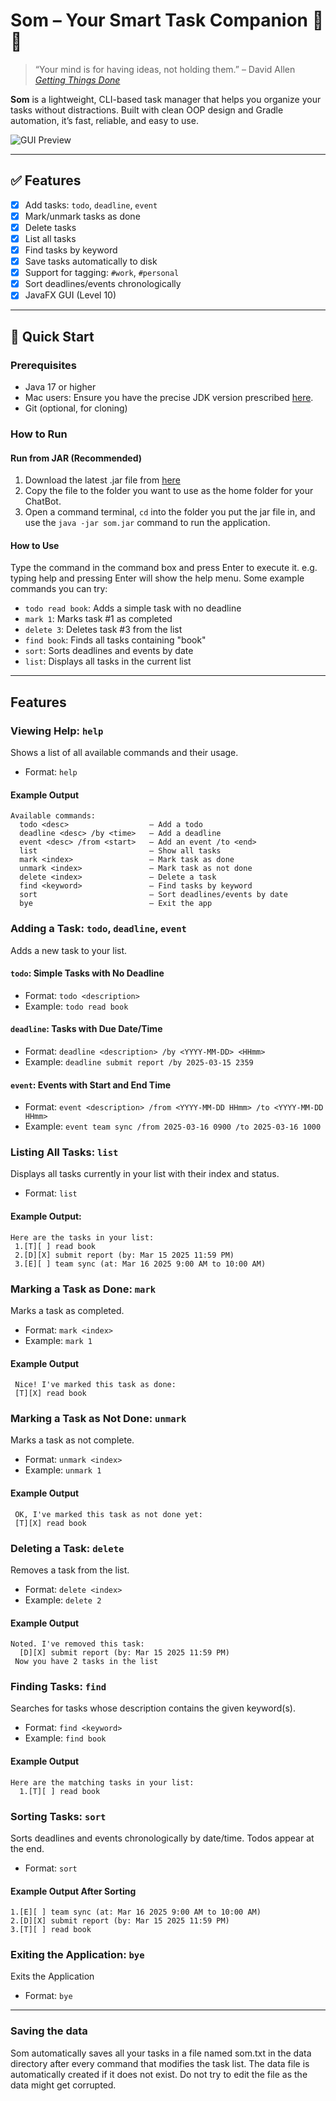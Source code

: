 # Som – Your Smart Task Companion 🤖✅

> “Your mind is for having ideas, not holding them.” – David Allen  
> _[Getting Things Done](https://en.wikipedia.org/wiki/Getting_Tthings_Done)_

**Som** is a lightweight, CLI-based task manager that helps you organize your tasks without distractions. Built with clean OOP design and Gradle automation, it’s fast, reliable, and easy to use.

![GUI Preview](Ui.png)

---

## ✅ Features

- [x] Add tasks: `todo`, `deadline`, `event`
- [x] Mark/unmark tasks as done
- [x] Delete tasks
- [x] List all tasks
- [x] Find tasks by keyword
- [x] Save tasks automatically to disk
- [x] Support for tagging: `#work`, `#personal`
- [x] Sort deadlines/events chronologically
- [x] JavaFX GUI (Level 10)

---

## 🚀 Quick Start

### Prerequisites
- Java 17 or higher
- Mac users: Ensure you have the precise JDK version prescribed [here](https://se-education.org/guides/tutorials/javaInstallationMac.html).
- Git (optional, for cloning)

### How to Run

#### Run from JAR (Recommended)
1. Download the latest .jar file from [here](https://github.com/reven0n/ip/releases)
2. Copy the file to the folder you want to use as the home folder for your ChatBot.
3. Open a command terminal, `cd` into the folder you put the jar file in, and use the `java -jar som.jar` command to run the application.

#### How to Use
Type the command in the command box and press Enter to execute it. e.g. typing help and pressing Enter will show the help menu.
Some example commands you can try:
- `todo read book`: Adds a simple task with no deadline
- `mark 1`: Marks task #1 as completed
- `delete 3`: Deletes task #3 from the list
- `find book`: Finds all tasks containing "book"
- `sort`: Sorts deadlines and events by date
- `list`: Displays all tasks in the current list

---

## Features
### Viewing Help: `help`
Shows a list of all available commands and their usage.<br>
- Format: `help`
#### Example Output
``` 
Available commands:
  todo <desc>                  – Add a todo
  deadline <desc> /by <time>   – Add a deadline
  event <desc> /from <start>   – Add an event /to <end>
  list                         – Show all tasks
  mark <index>                 – Mark task as done
  unmark <index>               – Mark task as not done
  delete <index>               – Delete a task
  find <keyword>               – Find tasks by keyword
  sort                         – Sort deadlines/events by date
  bye                          – Exit the app 
```
### Adding a Task: `todo`, `deadline`, `event`
Adds a new task to your list. <br>
#### `todo`: Simple Tasks with No Deadline
- Format: `todo <description>`<br>
- Example: `todo read book`
#### `deadline`: Tasks with Due Date/Time
- Format: `deadline <description> /by <YYYY-MM-DD> <HHmm>`<br>
- Example: `deadline submit report /by 2025-03-15 2359`
#### `event`: Events with Start and End Time
- Format: `event <description> /from <YYYY-MM-DD HHmm> /to <YYYY-MM-DD HHmm>`<br>
- Example: `event team sync /from 2025-03-16 0900 /to 2025-03-16 1000`
### Listing All Tasks: `list`
Displays all tasks currently in your list with their index and status.<br>
- Format: `list`
#### Example Output:
``` 
Here are the tasks in your list:
 1.[T][ ] read book
 2.[D][X] submit report (by: Mar 15 2025 11:59 PM)
 3.[E][ ] team sync (at: Mar 16 2025 9:00 AM to 10:00 AM)
```
### Marking a Task as Done: `mark`
Marks a task as completed.
- Format: `mark <index>`
- Example: `mark 1`
#### Example Output
```
 Nice! I've marked this task as done:
 [T][X] read book
```
### Marking a Task as Not Done: `unmark`
Marks a task as not complete.
- Format: `unmark <index>`
- Example: `unmark 1`
#### Example Output
```
 OK, I've marked this task as not done yet:
 [T][X] read book
```
### Deleting a Task: `delete`
Removes a task from the list.
- Format: `delete <index>`
- Example: `delete 2`
#### Example Output
```
Noted. I've removed this task:
  [D][X] submit report (by: Mar 15 2025 11:59 PM)
 Now you have 2 tasks in the list
```
### Finding Tasks: `find`
Searches for tasks whose description contains the given keyword(s).
- Format: `find <keyword>`
- Example: `find book`
#### Example Output
```
Here are the matching tasks in your list:
  1.[T][ ] read book
```
### Sorting Tasks: `sort`
Sorts deadlines and events chronologically by date/time. Todos appear at the end.
- Format: `sort`
#### Example Output After Sorting
```
1.[E][ ] team sync (at: Mar 16 2025 9:00 AM to 10:00 AM)
2.[D][X] submit report (by: Mar 15 2025 11:59 PM)
3.[T][ ] read book
```
### Exiting the Application: `bye`
Exits the Application
- Format: `bye`
---
### Saving the data
Som automatically saves all your tasks in a file named som.txt in the data directory 
after every command that modifies the task list. The data file is automatically 
created if it does not exist. Do not try to edit the file as the data might get 
corrupted.
